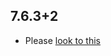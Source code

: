 ## 7.6.3+2

- Please [look to this]((https://dooboolab.github.io/flutter_sound/doc/book/CHANGELOG.html))
